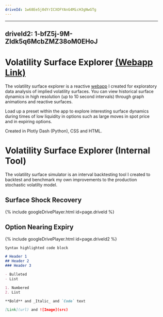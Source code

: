 ```yaml
---
driveId: 1w68Ee5j0dYrICXOFYAnG4MicH3gNwGTg
---
```

---
driveId2: 1-bfZ5j-9M-ZIdk5q6McbZMZ38oM0EHoJ
---

# Volatility Surface Explorer [(Webapp Link)](http://vol-app-prod.herokuapp.com/)

The volatility surface explorer is a reactive [webapp](http://vol-app-prod.herokuapp.com/) I created for exploratory data analysis of implied volatility surfaces. You can view historical surface dynamics in high resolution (up to 10 second intervals) through graph animations and reactive surfaces.

Load up a preset within the app to explore interesting surface dynamics during times of low liquidity in options such as large moves in spot price and in expiring options. 

Created in Plotly Dash (Python), CSS and HTML. 

# Volatility Surface Explorer (Internal Tool)
The volatility surface simulator is an interval backtesting tool I created to backtest and benchmark my own improvements to the production stochastic volatilty model.

## Surface Shock Recovery
{% include googleDrivePlayer.html id=page.driveId %}

## Option Nearing Expiry
{% include googleDrivePlayer.html id=page.driveId2 %}

```markdown
Syntax highlighted code block

# Header 1
## Header 2
### Header 3

- Bulleted
- List

1. Numbered
2. List

**Bold** and _Italic_ and `Code` text

[Link](url) and ![Image](src)
```
